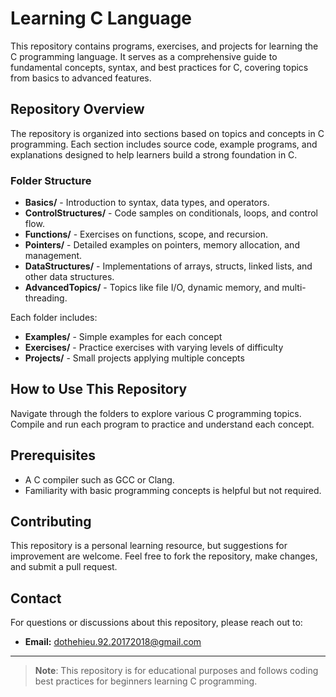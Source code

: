 # Learning C Language

This repository contains programs, exercises, and projects for learning the C programming language. It serves as a comprehensive guide to fundamental concepts, syntax, and best practices for C, covering topics from basics to advanced features.

## Repository Overview

The repository is organized into sections based on topics and concepts in C programming. Each section includes source code, example programs, and explanations designed to help learners build a strong foundation in C.

### Folder Structure

- **Basics/** - Introduction to syntax, data types, and operators.
- **ControlStructures/** - Code samples on conditionals, loops, and control flow.
- **Functions/** - Exercises on functions, scope, and recursion.
- **Pointers/** - Detailed examples on pointers, memory allocation, and management.
- **DataStructures/** - Implementations of arrays, structs, linked lists, and other data structures.
- **AdvancedTopics/** - Topics like file I/O, dynamic memory, and multi-threading.

Each folder includes:
- **Examples/** - Simple examples for each concept
- **Exercises/** - Practice exercises with varying levels of difficulty
- **Projects/** - Small projects applying multiple concepts

## How to Use This Repository

Navigate through the folders to explore various C programming topics.  
Compile and run each program to practice and understand each concept.

## Prerequisites

- A C compiler such as GCC or Clang.
- Familiarity with basic programming concepts is helpful but not required.

## Contributing

This repository is a personal learning resource, but suggestions for improvement are welcome. Feel free to fork the repository, make changes, and submit a pull request.

## Contact

For questions or discussions about this repository, please reach out to:

- **Email:** dothehieu.92.20172018@gmail.com

---

> **Note**: This repository is for educational purposes and follows coding best practices for beginners learning C programming.
